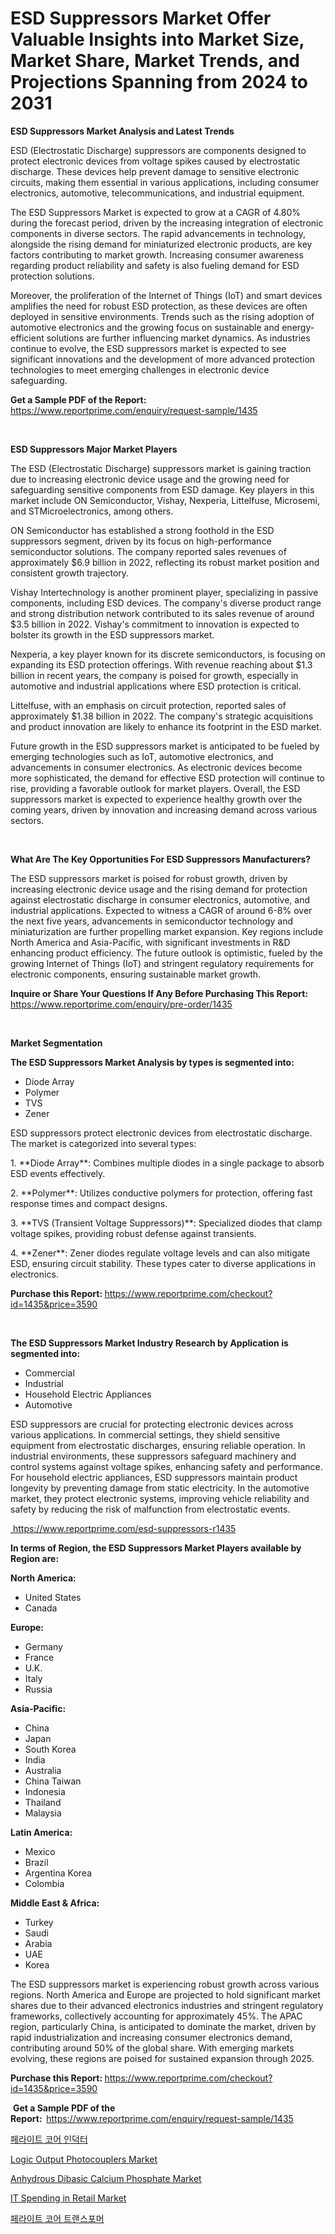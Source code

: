 <p><h1>ESD Suppressors Market Offer Valuable Insights into Market Size, Market Share, Market Trends, and Projections Spanning from 2024 to 2031</h1></p><p><strong>ESD Suppressors Market Analysis and Latest Trends</strong></p>
<p><p>ESD (Electrostatic Discharge) suppressors are components designed to protect electronic devices from voltage spikes caused by electrostatic discharge. These devices help prevent damage to sensitive electronic circuits, making them essential in various applications, including consumer electronics, automotive, telecommunications, and industrial equipment. </p><p>The ESD Suppressors Market is expected to grow at a CAGR of 4.80% during the forecast period, driven by the increasing integration of electronic components in diverse sectors. The rapid advancements in technology, alongside the rising demand for miniaturized electronic products, are key factors contributing to market growth. Increasing consumer awareness regarding product reliability and safety is also fueling demand for ESD protection solutions.</p><p>Moreover, the proliferation of the Internet of Things (IoT) and smart devices amplifies the need for robust ESD protection, as these devices are often deployed in sensitive environments. Trends such as the rising adoption of automotive electronics and the growing focus on sustainable and energy-efficient solutions are further influencing market dynamics. As industries continue to evolve, the ESD suppressors market is expected to see significant innovations and the development of more advanced protection technologies to meet emerging challenges in electronic device safeguarding.</p></p>
<p><strong>Get a Sample PDF of the Report:&nbsp;</strong> <a href="https://www.reportprime.com/enquiry/request-sample/1435">https://www.reportprime.com/enquiry/request-sample/1435</a></p>
<p>&nbsp;</p>
<p><strong>ESD Suppressors Major Market Players</strong></p>
<p><p>The ESD (Electrostatic Discharge) suppressors market is gaining traction due to increasing electronic device usage and the growing need for safeguarding sensitive components from ESD damage. Key players in this market include ON Semiconductor, Vishay, Nexperia, Littelfuse, Microsemi, and STMicroelectronics, among others. </p><p>ON Semiconductor has established a strong foothold in the ESD suppressors segment, driven by its focus on high-performance semiconductor solutions. The company reported sales revenues of approximately $6.9 billion in 2022, reflecting its robust market position and consistent growth trajectory.</p><p>Vishay Intertechnology is another prominent player, specializing in passive components, including ESD devices. The company's diverse product range and strong distribution network contributed to its sales revenue of around $3.5 billion in 2022. Vishay's commitment to innovation is expected to bolster its growth in the ESD suppressors market.</p><p>Nexperia, a key player known for its discrete semiconductors, is focusing on expanding its ESD protection offerings. With revenue reaching about $1.3 billion in recent years, the company is poised for growth, especially in automotive and industrial applications where ESD protection is critical.</p><p>Littelfuse, with an emphasis on circuit protection, reported sales of approximately $1.38 billion in 2022. The company's strategic acquisitions and product innovation are likely to enhance its footprint in the ESD market.</p><p>Future growth in the ESD suppressors market is anticipated to be fueled by emerging technologies such as IoT, automotive electronics, and advancements in consumer electronics. As electronic devices become more sophisticated, the demand for effective ESD protection will continue to rise, providing a favorable outlook for market players. Overall, the ESD suppressors market is expected to experience healthy growth over the coming years, driven by innovation and increasing demand across various sectors.</p></p>
<p>&nbsp;</p>
<p><strong>What Are The Key Opportunities For ESD Suppressors Manufacturers?</strong></p>
<p><p>The ESD suppressors market is poised for robust growth, driven by increasing electronic device usage and the rising demand for protection against electrostatic discharge in consumer electronics, automotive, and industrial applications. Expected to witness a CAGR of around 6-8% over the next five years, advancements in semiconductor technology and miniaturization are further propelling market expansion. Key regions include North America and Asia-Pacific, with significant investments in R&D enhancing product efficiency. The future outlook is optimistic, fueled by the growing Internet of Things (IoT) and stringent regulatory requirements for electronic components, ensuring sustainable market growth.</p></p>
<p><strong>Inquire or Share Your Questions If Any Before Purchasing This Report:</strong> <a href="https://www.reportprime.com/enquiry/pre-order/1435">https://www.reportprime.com/enquiry/pre-order/1435</a></p>
<p>&nbsp;</p>
<p><strong>Market Segmentation</strong></p>
<p><strong>The ESD Suppressors Market Analysis by types is segmented into:</strong></p>
<p><ul><li>Diode Array</li><li>Polymer</li><li>TVS</li><li>Zener</li></ul></p>
<p><p>ESD suppressors protect electronic devices from electrostatic discharge. The market is categorized into several types: </p><p>1. **Diode Array**: Combines multiple diodes in a single package to absorb ESD events effectively. </p><p>2. **Polymer**: Utilizes conductive polymers for protection, offering fast response times and compact designs. </p><p>3. **TVS (Transient Voltage Suppressors)**: Specialized diodes that clamp voltage spikes, providing robust defense against transients. </p><p>4. **Zener**: Zener diodes regulate voltage levels and can also mitigate ESD, ensuring circuit stability. These types cater to diverse applications in electronics.</p></p>
<p><strong>Purchase this Report:&nbsp;</strong><a href="https://www.reportprime.com/checkout?id=1435&price=3590">https://www.reportprime.com/checkout?id=1435&price=3590</a></p>
<p>&nbsp;</p>
<p><strong>The ESD Suppressors Market Industry Research by Application is segmented into:</strong></p>
<p><ul><li>Commercial</li><li>Industrial</li><li>Household Electric Appliances</li><li>Automotive</li></ul></p>
<p><p>ESD suppressors are crucial for protecting electronic devices across various applications. In commercial settings, they shield sensitive equipment from electrostatic discharges, ensuring reliable operation. In industrial environments, these suppressors safeguard machinery and control systems against voltage spikes, enhancing safety and performance. For household electric appliances, ESD suppressors maintain product longevity by preventing damage from static electricity. In the automotive market, they protect electronic systems, improving vehicle reliability and safety by reducing the risk of malfunction from electrostatic events.</p></p>
<p><a href="https://www.reportprime.com/esd-suppressors-r1435">&nbsp;https://www.reportprime.com/esd-suppressors-r1435</a></p>
<p><strong>In terms of Region, the ESD Suppressors Market Players available by Region are:</strong></p>
<p>
    <p> <strong> North America: </strong>
        <ul>
            <li>United States</li>
            <li>Canada</li>
        </ul>
        </p> 
    <p> <strong> Europe: </strong>
        <ul>
            <li>Germany</li>
            <li>France</li>
            <li>U.K.</li>
            <li>Italy</li>
            <li>Russia</li>
        </ul>
        </p> 
    <p> <strong> Asia-Pacific: </strong>
        <ul>
            <li>China</li>
            <li>Japan</li>
            <li>South Korea</li>
            <li>India</li>
            <li>Australia</li>
            <li>China Taiwan</li>
            <li>Indonesia</li>
            <li>Thailand</li>
            <li>Malaysia</li>
        </ul>
        </p> 
    <p> <strong> Latin America: </strong>
        <ul>
            <li>Mexico</li>
            <li>Brazil</li>
            <li>Argentina Korea</li>
            <li>Colombia</li>
        </ul>
        </p> 
    <p> <strong> Middle East & Africa: </strong>
        <ul>
            <li>Turkey</li>
            <li>Saudi</li>
            <li>Arabia</li>
            <li>UAE</li>
            <li>Korea</li>
        </ul>
    </p>
    </p>
<p><p>The ESD suppressors market is experiencing robust growth across various regions. North America and Europe are projected to hold significant market shares due to their advanced electronics industries and stringent regulatory frameworks, collectively accounting for approximately 45%. The APAC region, particularly China, is anticipated to dominate the market, driven by rapid industrialization and increasing consumer electronics demand, contributing around 50% of the global share. With emerging markets evolving, these regions are poised for sustained expansion through 2025.</p></p>
<p><strong>Purchase this Report: </strong><a href="https://www.reportprime.com/checkout?id=1435&price=3590">https://www.reportprime.com/checkout?id=1435&price=3590</a></p>
<p>&nbsp;<strong>Get a Sample PDF of the Report:&nbsp;&nbsp;</strong><a href="https://www.reportprime.com/enquiry/request-sample/1435">https://www.reportprime.com/enquiry/request-sample/1435</a></p>
<p><strong></strong></p>
<p><p><a href="https://medium.com/@czbtzkwc9/%ED%8E%98%EB%9D%BC%EC%9D%B4%ED%8A%B8-%EC%BD%94%EC%96%B4-%EC%9D%B8%EB%8D%95%ED%84%B0-%EC%8B%9C%EC%9E%A5-%EA%B8%80%EB%A1%9C%EB%B2%8C-%EC%8B%9C%EC%9E%A5-%ED%86%B5%EC%B0%B0-%EB%B0%8F-%EC%A7%80%EC%97%AD-%EB%B6%84%EC%84%9D-2024-2031-c329b7b5ac16">페라이트 코어 인덕터</a></p><p><a href="https://github.com/nathandecarvalho/Market-Research-Report-List-5/blob/main/logic-output-photocouplers-market.md">Logic Output Photocouplers Market</a></p><p><a href="https://www.linkedin.com/pulse/charting-future-comprehensive-analysis-global-anhydrous-dibasic-66blc?trackingId=Aq4G2g9%2BRLqaK%2F3TAhPogg%3D%3D">Anhydrous Dibasic Calcium Phosphate Market</a></p><p><a href="https://medium.com/@shirleygreene26/what-innovations-and-market-trends-are-shaping-the-it-spending-in-retail-market-d0e0c9bf507d">IT Spending in Retail Market</a></p><p><a href="https://medium.com/@czbtzkwc9/%ED%8E%98%EB%9D%BC%EC%9D%B4%ED%8A%B8-%EC%BD%94%EC%96%B4-%EB%B3%80%EC%95%95%EA%B8%B0-%EC%8B%9C%EC%9E%A5-%EC%84%B1%EC%9E%A5-%EC%8B%9C%EC%9E%A5-%EC%84%B8%EB%B6%84%ED%99%94-%EB%B0%8F-%EC%A7%80%EC%97%AD-%EB%B6%84%EC%84%9D-%EA%B8%80%EB%A1%9C%EB%B2%8C-%EC%98%88%EC%B8%A1-2031-6f53a54d0f32">페라이트 코어 트랜스포머</a></p></p>
